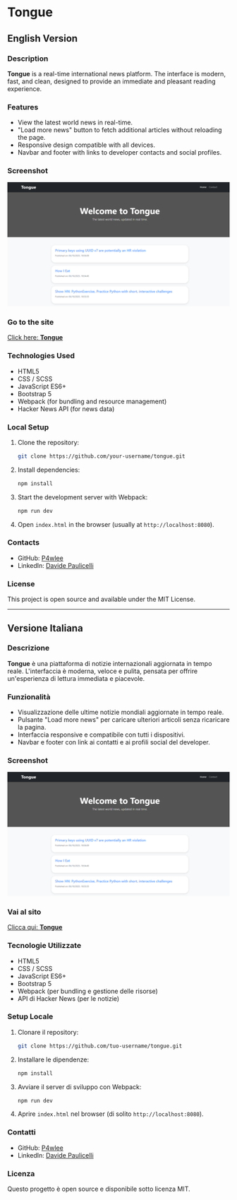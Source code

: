 # Tongue

## English Version

### Description

**Tongue** is a real-time international news platform. The interface is modern, fast, and clean, designed to provide an immediate and pleasant reading experience.

### Features

* View the latest world news in real-time.
* "Load more news" button to fetch additional articles without reloading the page.
* Responsive design compatible with all devices.
* Navbar and footer with links to developer contacts and social profiles.

### Screenshot

![Tongue - Screenshot](asset/screenshot.png)

### Go to the site  

[Click here: **Tongue**](https://appthecounter.netlify.app/)

### Technologies Used

* HTML5
* CSS / SCSS
* JavaScript ES6+
* Bootstrap 5
* Webpack (for bundling and resource management)
* Hacker News API (for news data)

### Local Setup

1. Clone the repository:

   ```bash
   git clone https://github.com/your-username/tongue.git
   ```
2. Install dependencies:

   ```bash
   npm install
   ```
3. Start the development server with Webpack:

   ```bash
   npm run dev
   ```
4. Open `index.html` in the browser (usually at `http://localhost:8080`).

### Contacts

* GitHub: [P4wlee](https://github.com/p4wlee)
* LinkedIn: [Davide Paulicelli](https://www.linkedin.com/in/davide-paulicelli-00295222b/)

### License

This project is open source and available under the MIT License.

---

## Versione Italiana

### Descrizione

**Tongue** è una piattaforma di notizie internazionali aggiornata in tempo reale. L'interfaccia è moderna, veloce e pulita, pensata per offrire un'esperienza di lettura immediata e piacevole.

### Funzionalità

* Visualizzazione delle ultime notizie mondiali aggiornate in tempo reale.
* Pulsante "Load more news" per caricare ulteriori articoli senza ricaricare la pagina.
* Interfaccia responsive e compatibile con tutti i dispositivi.
* Navbar e footer con link ai contatti e ai profili social del developer.

### Screenshot

![Tongue - Screenshot](asset/screenshot.png)

### Vai al sito 

[Clicca qui: **Tongue**](https://appthecounter.netlify.app/)

### Tecnologie Utilizzate

* HTML5
* CSS / SCSS
* JavaScript ES6+
* Bootstrap 5
* Webpack (per bundling e gestione delle risorse)
* API di Hacker News (per le notizie)

### Setup Locale

1. Clonare il repository:

   ```bash
   git clone https://github.com/tuo-username/tongue.git
   ```
2. Installare le dipendenze:

   ```bash
   npm install
   ```
3. Avviare il server di sviluppo con Webpack:

   ```bash
   npm run dev
   ```
4. Aprire `index.html` nel browser (di solito `http://localhost:8080`).

### Contatti

* GitHub: [P4wlee](https://github.com/p4wlee)
* LinkedIn: [Davide Paulicelli](https://www.linkedin.com/in/davide-paulicelli-00295222b/)

### Licenza

Questo progetto è open source e disponibile sotto licenza MIT.
